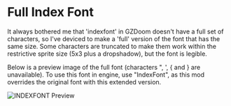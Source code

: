 # Full Index Font
It always bothered me that 'indexfont' in GZDoom doesn't have a full set of characters, so I've deviced to make a 'full' version of the font that has the same size. Some characters are truncated to make them work within the restrictive sprite size (5x3 plus a dropshadow), but the font is legible. 

Below is a preview image of the full font (characters ", ', { and } are unavailable). To use this font in engine, use "IndexFont", as this mod overrides the original font with this extended version.

![INDEXFONT Preview](https://github.com/FDAapproved/Full-Index-Font/assets/32183732/9bfaf513-a8d1-4806-a744-a37b123d3ba4)
